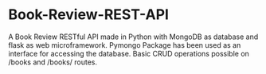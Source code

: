 # Book-Review-REST-API
A Book Review RESTful API made in Python with MongoDB as database and flask as web microframework.
Pymongo Package has been used as an interface for accessing the database. 
Basic CRUD operations possible on /books and /books/<username> routes. 
